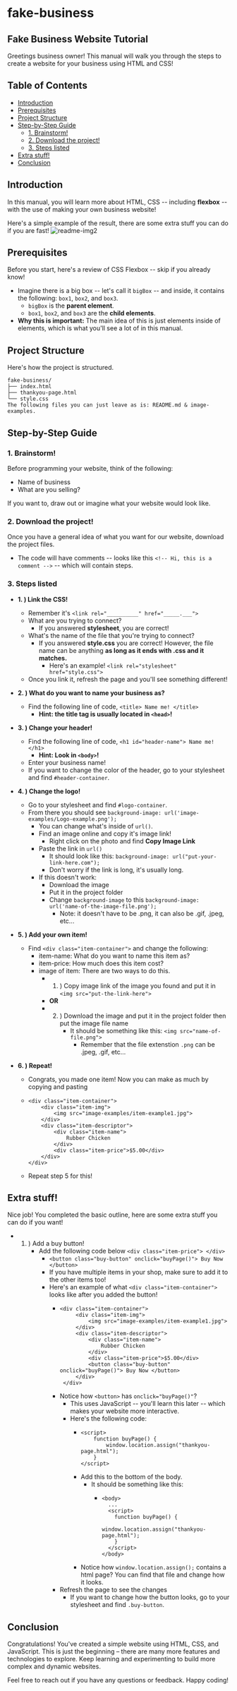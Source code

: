 # fake-business

## Fake Business Website Tutorial
Greetings business owner! This manual will walk you through the steps to create a website for your business using HTML and CSS!

## Table of Contents
- [Introduction](#introduction)
- [Prerequisites](#prerequisites)
- [Project Structure](#project-structure)
- [Step-by-Step Guide](#step-by-step-guide)
  - [1. Brainstorm!](#1-brainstorm)
  - [2. Download the project!](#2-download-the-project)
  - [3. Steps listed](#3-steps-listed)
- [Extra stuff!](#extra-stuff)
- [Conclusion](#conclusion)

## Introduction
In this manual, you will learn more about HTML, CSS -- including **flexbox** -- with the use of making your own business website!

Here's a simple example of the result, there are some extra stuff you can do if you are fast!
![readme-img2](https://github.com/user-attachments/assets/948a278b-8d83-48d7-b11f-c41f6da12dd3)

## Prerequisites
Before you start, here's a review of CSS Flexbox -- skip if you already know!
- Imagine there is a big box -- let's call it `bigBox` -- and inside, it contains the following: `box1`, `box2`, and `box3`.
  - `bigBox` is the **parent element**.
  - `box1`, `box2`, and `box3` are the **child elements**.
- **Why this is important:** The main idea of this is just elements inside of elements, which is what you'll see a lot of in this manual.

## Project Structure
Here's how the project is structured.
```plaintext
fake-business/
├── index.html
├── thankyou-page.html
└── style.css
The following files you can just leave as is: README.md & image-examples.
```

## Step-by-Step Guide

### 1. Brainstorm!
Before programming your website, think of the following:
- Name of business
- What are you selling?

If you want to, draw out or imagine what your website would look like.

### 2. Download the project!
Once you have a general idea of what you want for our website, download the project files.
- The code will have comments -- looks like this `<!-- Hi, this is a comment -->` -- which will contain steps.

### 3. Steps listed
- **1. )  Link the CSS!**
  - Remember it's `<link rel="__________" href="_____.___">`
  - What are you trying to connect?
    - If you answered **stylesheet**, you are correct!
  - What's the name of the file that you're trying to connect?
    - If you answered **style.css** you are correct! However, the file name can be anything **as long as it ends with .css and it matches.**
      - Here's an example! `<link rel="stylesheet" href="style.css">`
  - Once you link it, refresh the page and you'll see something different!

- **2. )  What do you want to name your business as?**
  - Find the following line of code, `<title> Name me! </title>`
      - **Hint: the title tag is usually located in `<head>`!**

- **3. )  Change your header!**
  - Find the following line of code, `<h1 id="header-name"> Name me! </h1>`
      - **Hint: Look in `<body>`!**
  - Enter your business name!
  - If you want to change the color of the header, go to your stylesheet and find `#header-container`.

- **4. ) Change the logo!**
    - Go to your stylesheet and find `#logo-container`.
    - From there you should see `background-image: url('image-examples/Logo-example.png');`
        - You can change what's inside of `url()`.
        - Find an image online and copy it's image link!
            - Right click on the photo and find **Copy Image Link**
        - Paste the link in `url()`
            - It should look like this: `background-image: url("put-your-link-here.com");`
            - Don't worry if the link is long, it's usually long.
        - If this doesn't work:
            - Download the image
            - Put it in the project folder
            - Change `background-image` to this `background-image: url('name-of-the-image-file.png');`
                - Note: it doesn't have to be .png, it can also be .gif, .jpeg, etc...

- **5. )  Add your own item!**
    - Find `<div class="item-container">` and change the following:
        - item-name: What do you want to name this item as?
        - item-price: How much does this item cost?
        - image of item: There are two ways to do this.
            - 1. ) Copy image link of the image you found and put it in `<img src="put-the-link-here">`
            - **OR**
            - 2. ) Download the image and put it in the project folder then put the image file name
                 - It should be something like this: `<img src="name-of-file.png">`
                     - Remember that the file extenstion `.png` can be .jpeg, .gif, etc...

- **6. ) Repeat!**
    - Congrats, you made one item! Now you can make as much by copying and pasting
    - ```
      <div class="item-container">
          <div class="item-img">
              <img src="image-examples/item-example1.jpg">
          </div>
          <div class="item-descriptor">
              <div class="item-name">
                  Rubber Chicken
              </div>
              <div class="item-price">$5.00</div>
          </div>
      </div>
    - Repeat step 5 for this!

## Extra stuff!
Nice job! You completed the basic outline, here are some extra stuff you can do if you want!
- 1. ) Add a buy button!
     - Add the following code below `<div class="item-price"> </div>`
         - `<button class="buy-button" onclick="buyPage()"> Buy Now </button>`
         - If you have multiple items in your shop, make sure to add it to the other items too!
         - Here's an example of what `<div class="item-container">` looks like after you added the button!
             - ```
               <div class="item-container">
                    <div class="item-img">
                        <img src="image-examples/item-example1.jpg">
                    </div>
                    <div class="item-descriptor">
                        <div class="item-name">
                            Rubber Chicken
                        </div>
                        <div class="item-price">$5.00</div>
                        <button class="buy-button" onclick="buyPage()"> Buy Now </button>
                    </div>
                </div>
            - Notice how `<button>` has `onclick="buyPage()"`?
                - This uses JavaScript -- you'll learn this later -- which makes your website more interactive.
                - Here's the following code:
                    - ```
                      <script>
                          function buyPage() {
                              window.location.assign("thankyou-page.html");
                          }
                      </script>
                    - Add this to the bottom of the body.
                      - It should be something like this:
                        - ```
                          <body>
                            ...
                            <script>
                              function buyPage() {
                                  window.location.assign("thankyou-page.html");
                              }
                            </script>
                          </body>
                    - Notice how `window.location.assign();` contains a html page? You can find that file and change how it looks.
            - Refresh the page to see the changes
                - If you want to change how the button looks, go to your stylesheet and find `.buy-button`.

## Conclusion

Congratulations! You've created a simple website using HTML, CSS, and JavaScript. This is just the beginning – there are many more features and technologies to explore. Keep learning and experimenting to build more complex and dynamic websites.

Feel free to reach out if you have any questions or feedback. Happy coding!
